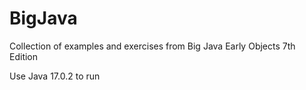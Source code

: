# BigJava
Collection of examples and exercises from Big Java Early Objects 7th Edition

Use Java 17.0.2 to run
